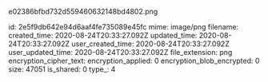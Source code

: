 e02386bfbd732d559460632148bd4802.png

id: 2e5f9db642e94d6aaf4fe735089e45fc
mime: image/png
filename: 
created_time: 2020-08-24T20:33:27.092Z
updated_time: 2020-08-24T20:33:27.092Z
user_created_time: 2020-08-24T20:33:27.092Z
user_updated_time: 2020-08-24T20:33:27.092Z
file_extension: png
encryption_cipher_text: 
encryption_applied: 0
encryption_blob_encrypted: 0
size: 47051
is_shared: 0
type_: 4